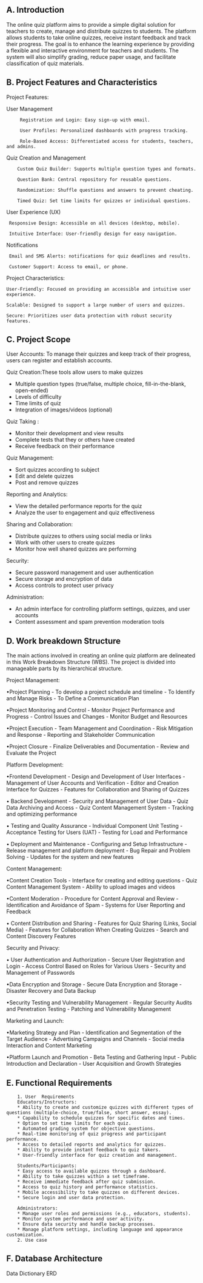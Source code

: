 ## A. Introduction
The online quiz platform aims to provide a simple digital solution for teachers to create, manage and distribute quizzes to students. The platform allows students to take online quizzes, receive instant feedback and track their progress. The goal is to enhance the learning experience by providing a flexible and interactive environment for teachers and students. The system will also simplify grading, reduce paper usage, and facilitate classification of quiz materials.

## B. Project Features and Characteristics

Project Features:

 User Management

         Registration and Login: Easy sign-up with email.

         User Profiles: Personalized dashboards with progress tracking.

         Role-Based Access: Differentiated access for students, teachers, and admins.


Quiz Creation and Management

        Custom Quiz Builder: Supports multiple question types and formats.

        Question Bank: Central repository for reusable questions.

        Randomization: Shuffle questions and answers to prevent cheating.

        Timed Quiz: Set time limits for quizzes or individual questions.
        

User Experience (UX)

     Responsive Design: Accessible on all devices (desktop, mobile).

     Intuitive Interface: User-friendly design for easy navigation.


Notifications
     
     Email and SMS Alerts: notifications for quiz deadlines and results.

     Customer Support: Access to email, or phone. 
     


Project Characteristics:

    User-Friendly: Focused on providing an accessible and intuitive user experience.

    Scalable: Designed to support a large number of users and quizzes.

    Secure: Prioritizes user data protection with robust security features.


## C. Project Scope
User Accounts: To manage their quizzes and keep track of their progress,
users can register and establish accounts.

Quiz Creation:These tools allow users to make quizzes

- Multiple question types (true/false, multiple choice, fill-in-the-blank, open-ended)
- Levels of difficulty
- Time limits of quiz
- Integration of images/videos (optional)
  
Quiz Taking :
- Monitor their development and view results 
- Complete tests that they or others have created
- Receive feedback on their performance
  
Quiz Management:
- Sort quizzes according to subject
- Edit and delete quizzes
- Post and remove quizzes
  
 Reporting and Analytics: 
- View the detailed performance reports for the quiz
- Analyze the user to engagement and quiz effectiveness
  
Sharing and Collaboration: 
- Distribute quizzes to others using social media or links
- Work with other users to create quizzes
- Monitor how well shared quizzes are performing
  
Security:
- Secure password management and user authentication
- Secure storage and encryption of data
- Access controls to protect user privacy
  
Administration:
- An admin interface for controlling platform settings, quizzes, and user accounts
- Content assessment and spam prevention moderation tools
   

## D. Work breakdown Structure
The main actions involved in creating an online quiz platform are delineated in this Work Breakdown Structure (WBS). The project is divided into manageable parts by its hierarchical structure.

Project Management:

  •Project Planning
     - To develop a project schedule and timeline
     - To Identify and Manage Risks 
     - To Define a Communication Plan

  •Project Monitoring and Control
      - Monitor Project Performance and Progress 
      -  Control Issues and Changes
      - Monitor Budget and Resources 

  •Project Execution
      - Team Management and Coordination
      - Risk Mitigation and Response
      - Reporting and Stakeholder Communication

  •Project Closure
      - Finalize Deliverables and Documentation
      - Review and Evaluate the Project

Platform Development:

  •Frontend Development
      - Design and Development of User Interfaces 
      - Management of User Accounts and Verification
      - Editor and Creation Interface for Quizzes 
      - Features for Collaboration and Sharing of Quizzes

  • Backend Development
      - Security and Management of User Data
      - Quiz Data Archiving and Access
      - Quiz Content Management System 
      - Tracking and optimizing performance

  • Testing and Quality Assurance
      - Individual Component Unit Testing 
      - Acceptance Testing for Users (UAT) 
      - Testing for Load and Performance

  • Deployment and Maintenance
      - Configuring and Setup Infrastructure 
      - Release management and platform deployment
      - Bug Repair and Problem Solving 
      - Updates for the system and new features

Content Management:
 
  •Content Creation Tools
     - Interface for creating and editing questions
     - Quiz Content Management System
     - Ability to upload images and videos

  •Content Moderation
      - Procedure for Content Approval and Review
      - Identification and Avoidance of Spam
      - Systems for User Reporting and Feedback

  • Content Distribution and Sharing
      - Features for Quiz Sharing (Links, Social Media) 
      - Features for Collaboration When Creating Quizzes
      - Search and Content Discovery Features

Security and Privacy:
 
  • User Authentication and Authorization
      - Secure User Registration and Login 
      - Access Control Based on Roles for Various Users
      - Security and Management of Passwords

 •Data Encryption and Storage
      - Secure Data Encryption and Storage
      - Disaster Recovery and Data Backup

 •Security Testing and Vulnerability Management
      - Regular Security Audits and Penetration Testing
      - Patching and Vulnerability Management

Marketing and Launch:
 
 •Marketing Strategy and Plan
       - Identification and Segmentation of the Target Audience
       - Advertising Campaigns and Channels 
       - Social media Interaction and Content Marketing

 •Platform Launch and Promotion
       - Beta Testing and Gathering Input 
       - Public Introduction and Declaration 
      - User Acquisition and Growth Strategies



## E. Functional Requirements

        1. User  Requirements
        Educators/Instructors:
        * Ability to create and customize quizzes with different types of questions (multiple-choice, true/false, short answer, essay).
        * Capability to schedule quizzes for specific dates and times.
        * Option to set time limits for each quiz.
        * Automated grading system for objective questions.
        * Real-time monitoring of quiz progress and participant performance.
        * Access to detailed reports and analytics for quizzes.
        * Ability to provide instant feedback to quiz takers.
        * User-friendly interface for quiz creation and management.

        Students/Participants:
        * Easy access to available quizzes through a dashboard.
        * Ability to take quizzes within a set timeframe.
        * Receive immediate feedback after quiz submission.
        * Access to quiz history and performance statistics.
        * Mobile accessibility to take quizzes on different devices.
        * Secure login and user data protection.
        
        Administrators:
        * Manage user roles and permissions (e.g., educators, students).
        * Monitor system performance and user activity.
        * Ensure data security and handle backup processes.
        * Manage platform settings, including language and appearance customization.
        2. Use case

## F. Database Architecture

Data Dictionary
 ERD
 
